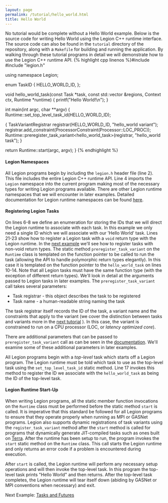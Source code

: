 ```yaml
---
layout: page
permalink: /tutorial/hello_world.html
title: Hello World 
---
```


No tutorial would be complete without a Hello World example. 
Below is the source code for writing Hello World using
the Legion C++ runtime interface. The source code can also
be found in the `tutorial` directory of the repository, along
with a `Makefile` for building and running the application. 
By walking through these tutorial programs in detail we
will demonstrate how to use the Legion C++ runtime API.
{% highlight cpp linenos %}#include <cstdio>
#include "legion.h"

using namespace Legion;

enum TaskID {
  HELLO_WORLD_ID,
};

void hello_world_task(const Task *task,
                      const std::vector<PhysicalRegion> &regions,
                      Context ctx, Runtime *runtime) {
  printf("Hello World!\n");
}

int main(int argc, char **argv)
{
  Runtime::set_top_level_task_id(HELLO_WORLD_ID);

  {
    TaskVariantRegistrar registrar(HELLO_WORLD_ID, "hello_world variant");
    registrar.add_constraint(ProcessorConstraint(Processor::LOC_PROC));
    Runtime::preregister_task_variant<hello_world_task>(registrar, "hello_world task");
  }

  return Runtime::start(argc, argv);
}
{% endhighlight %}

#### Legion Namespaces ####

All Legion programs begin by including the `legion.h` header 
file (line 2). This file includes the entire Legion C++ runtime 
API.  Line 4 imports the `Legion`
namespace into the current program making most of the necessary
types for writing Legion programs available.  There are other
Legion runtime namespaces that we will encounter in later examples.
Detailed documentation for Legion runtime namespaces can be
found [here](/doxygen/annotated.html).

#### Registering Legion Tasks ####

On lines 6-8 we define an enumeration for storing the IDs that
we will direct the Legion runtime to associate with each task.  In this example
we only need a single ID which we will associate with our 'Hello World' task.
Lines 21-23 show how to register 
a Legion task with a `void` return type with the Legion runtime.
In the [next example](/tutorial/tasks_and_futures.html) we'll see how
to register tasks with non-void return types.  The static method 
`preregister_task_variant` on the `Runtime` class
is templated on the function pointer to
be called to run the task (allowing the API to handle polymorphic return
types elegantly).  In this case it is templated on the function pointer to 
the `hello_world_task` on lines 10-14.  Note that all Legion tasks must have 
the same function type (with the exception of different return types). 
We'll look in detail at the arguments passed to Legion tasks in later 
examples.  The `preregister_task_variant` call takes several parameters: 

  * Task registrar - this object describes the task to be registered
  * Task name - a human-readable string naming the task

The task registrar itself records the ID of the task, a variant name
and the constraints that apply to the variant (we cover the distinction
between tasks and variants more in the [next tutorial](/tutorial/tasks_and_futures.html) ).
In this case, the variant is constrained to run on a CPU
processor (LOC, or *latency optimized core*).

There are additional parameters that can be passed to `preregister_task_variant`
call as can be seen in the [documentation](/doxygen/class_legion_runtime_1_1_high_level_1_1_high_level_runtime.html#ab1637aefa97d58e7f066ef43dd56b5a2).
We'll examine some of these additional parameters in later examples.

All Legion programs begin with a _top-level_ task which starts off
a Legion program.  The Legion runtime must be told which task to 
use as the top-level task using the `set_top_level_task_id` static 
method.  Line 17 invokes this method to register the ID we associate
with the `hello_world_task` as being the ID of the top-level task.

#### Legion Runtime Start-Up ####

When writing Legion programs, all the static member function 
invocations on the `Runtime` class must be performed
before the static method `start` is called.  It is imperative that 
this standard be followed for all Legion programs to ensure that 
they operate properly when running as MPI or GASNet programs. Legion
also supports dynamic registrations of task variants using the
`register_task_variant` method after the `start` method is called
for programs that dynamically generate JIT-compiled tasks such
as ones built on [Terra](http://terralang.org). After the runtime 
has been setup to run, the program
invokes the `start` static method on the `Runtime` class.
This call starts the Legion runtime and only returns an error code
if a problem is encountered during execution.

After `start` is called, the Legion runtime will perform any necessary
setup operations and will then invoke the top-level task.  In this
program the top-level task prints "Hello World" and then returns.  After
the top-level task completes, the Legion runtime will tear itself down
(abiding by GASNet or MPI conventions when necessary) and exit.

Next Example: [Tasks and Futures](/tutorial/tasks_and_futures.html)
